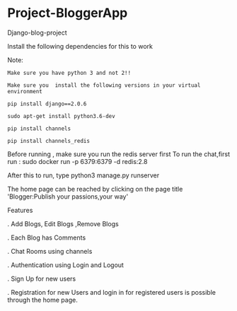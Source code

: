 # Project-BloggerApp

Django-blog-project

Install the following dependencies for this to work


Note: 

    Make sure you have python 3 and not 2!!

    Make sure you  install the following versions in your virtual environment

    pip install django==2.0.6

    sudo apt-get install python3.6-dev

    pip install channels

    pip install channels_redis
    
Before running , make sure you run the redis server first To run the chat,first run : sudo docker run -p 6379:6379 -d                                 redis:2.8

After this to run, type python3 manage.py runserver 

The home page can be reached by clicking on the page title 'Blogger:Publish your passions,your way'




Features
          
   . Add Blogs, Edit Blogs ,Remove Blogs 

   . Each Blog has Comments

   . Chat Rooms using channels

   . Authentication using Login and Logout

   . Sign Up for new users

   . Registration for new Users and login in for registered users is possible through the home page. 
